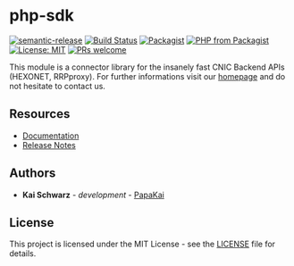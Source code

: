 # php-sdk

[![semantic-release](https://img.shields.io/badge/%20%20%F0%9F%93%A6%F0%9F%9A%80-semantic--release-e10079.svg)](https://github.com/semantic-release/semantic-release)
[![Build Status](https://github.com/centralnic-reseller/php-sdk/workflows/Release/badge.svg?branch=master)](https://github.com/centralnic-reseller/php-sdk/workflows/Release/badge.svg?branch=master)
[![Packagist](https://img.shields.io/packagist/v/centralnic-reseller/php-sdk.svg)](https://packagist.org/packages/centralnic-reseller/php-sdk)
[![PHP from Packagist](https://img.shields.io/packagist/php-v/centralnic-reseller/php-sdk.svg)](https://packagist.org/packages/centralnic-reseller/php-sdk)
[![License: MIT](https://img.shields.io/badge/License-MIT-blue.svg)](https://opensource.org/licenses/MIT)
[![PRs welcome](https://img.shields.io/badge/PRs-welcome-brightgreen.svg)](https://github.com/centralnic-reseller/php-sdk/blob/master/CONTRIBUTING.md)

This module is a connector library for the insanely fast CNIC Backend APIs (HEXONET, RRPproxy). For further informations visit our [homepage](http://centralnic.com) and do not hesitate to contact us.

## Resources

* [Documentation](https://centralnic-reseller.github.io/centralnic-reseller/docs/cnic/sdks/php-sdk/)
* [Release Notes](https://github.com/centralnic-reseller/php-sdk/releases)

## Authors

* **Kai Schwarz** - *development* - [PapaKai](https://github.com/papakai)

## License

This project is licensed under the MIT License - see the [LICENSE](LICENSE) file for details.
